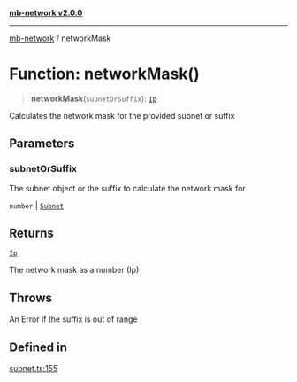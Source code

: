 [**mb-network v2.0.0**](../README.md)

***

[mb-network](../README.md) / networkMask

# Function: networkMask()

> **networkMask**(`subnetOrSuffix`): [`Ip`](../type-aliases/Ip.md)

Calculates the network mask for the provided subnet or suffix

## Parameters

### subnetOrSuffix

The subnet object or the suffix to calculate the network mask for

`number` | [`Subnet`](../interfaces/Subnet.md)

## Returns

[`Ip`](../type-aliases/Ip.md)

The network mask as a number (Ip)

## Throws

An Error if the suffix is out of range

## Defined in

[subnet.ts:155](https://github.com/mbachmann97/mb-network/blob/3f5d1757544ae826d544d9a0cd9aec41c51c4650/src/subnet.ts#L155)
